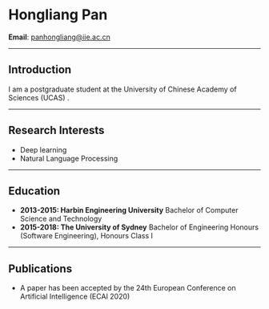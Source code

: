 # Hongliang Pan
**Email**: panhongliang@iie.ac.cn

------

## Introduction
I am a postgraduate student at the University of Chinese Academy of Sciences (UCAS) . 

------

## Research Interests
+ Deep learning
+ Natural Language Processing

------

## Education
+ **2013-2015: Harbin Engineering University**
  Bachelor of Computer Science and Technology
+ **2015-2018: The University of Sydney**
  Bachelor of Engineering Honours (Software Engineering), Honours Class I

-------

## Publications
+ A paper has been accepted by the 24th European Conference on Artificial Intelligence (ECAI 2020)
